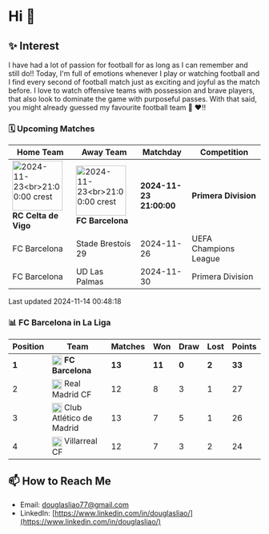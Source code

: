 # Hi 👋


##  ✨ Interest
I have had a lot of passion for football for as long as I can remember and still do!! Today, I'm full of emotions whenever I play or watching football and I find every second of football match just as exciting and joyful as the match before. I love to watch offensive teams with possession and brave players, that also look to dominate the game with purposeful passes. With that said, you might already guessed my favourite football team 💙 ❤️!! 

### 🗓️ Upcoming Matches
<!-- START_NEXT_MATCH -->
Home Team | Away Team | Matchday | Competition 
|----------------|------|-------|--| 
| <img src='https://crests.football-data.org/558.png' alt='2024-11-23<br>21:00:00 crest' width='100' height='100' style='vertical-align: middle;'> <br>**RC Celta de Vigo** | <img src='https://crests.football-data.org/81.png' alt='2024-11-23<br>21:00:00 crest' width='100' height='100' style='vertical-align: middle;'> <br>**FC Barcelona** | **2024-11-23<br>21:00:00** | **Primera Division** 
| FC Barcelona | Stade Brestois 29 | 2024-11-26 | UEFA Champions League 
| FC Barcelona | UD Las Palmas | 2024-11-30 | Primera Division 

Last updated 2024-11-14 00:48:18
<!-- END_NEXT_MATCH -->

### 📊 FC Barcelona in La Liga
<!-- START_LALIGA_STANDINGS -->
Position | Team | Matches | Won | Draw | Lost | Points
|---------|------|---------|-----|------|------|-------|
| **1** | <img src='https://crests.football-data.org/81.png' alt='FC Barcelona crest' width='20' height='20' style='vertical-align: middle;'> **FC Barcelona** | **13** | **11** | **0** | **2** | **33** |
| 2 | <img src='https://crests.football-data.org/86.png' alt='Real Madrid CF crest' width='20' height='20' style='vertical-align: middle;'> Real Madrid CF | 12 | 8 | 3 | 1 | 27 |
| 3 | <img src='https://crests.football-data.org/78.png' alt='Club Atlético de Madrid crest' width='20' height='20' style='vertical-align: middle;'> Club Atlético de Madrid | 13 | 7 | 5 | 1 | 26 |
| 4 | <img src='https://crests.football-data.org/94.png' alt='Villarreal CF crest' width='20' height='20' style='vertical-align: middle;'> Villarreal CF | 12 | 7 | 3 | 2 | 24 |

<!-- END_LALIGA_STANDINGS -->

## 📫 How to Reach Me
- Email: douglasliao77@gmail.com
- LinkedIn: [https://www.linkedin.com/in/douglasliao/](https://www.linkedin.com/in/douglasliao/)
